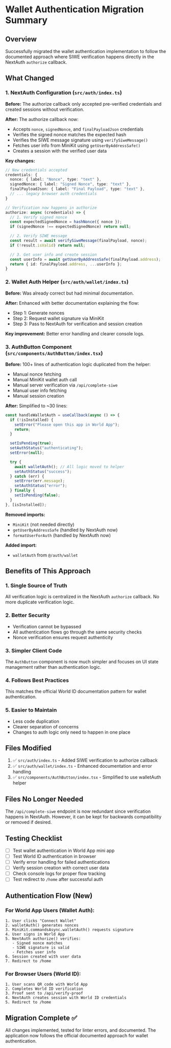 # Wallet Authentication Migration Summary

## Overview

Successfully migrated the wallet authentication implementation to follow the documented approach where SIWE verification happens directly in the NextAuth `authorize` callback.

## What Changed

### 1. **NextAuth Configuration** (`src/auth/index.ts`)

**Before:** The authorize callback only accepted pre-verified credentials and created sessions without verification.

**After:** The authorize callback now:

- Accepts `nonce`, `signedNonce`, and `finalPayloadJson` credentials
- Verifies the signed nonce matches the expected hash
- Verifies the SIWE message signature using `verifySiweMessage()`
- Fetches user info from MiniKit using `getUserByAddressSafe()`
- Creates a session with the verified user data

**Key changes:**

```typescript
// New credentials accepted
credentials: {
  nonce: { label: "Nonce", type: "text" },
  signedNonce: { label: "Signed Nonce", type: "text" },
  finalPayloadJson: { label: "Final Payload", type: "text" },
  // ... legacy browser auth credentials
}

// Verification now happens in authorize
authorize: async (credentials) => {
  // 1. Verify signed nonce
  const expectedSignedNonce = hashNonce({ nonce });
  if (signedNonce !== expectedSignedNonce) return null;

  // 2. Verify SIWE message
  const result = await verifySiweMessage(finalPayload, nonce);
  if (!result.isValid) return null;

  // 3. Get user info and create session
  const userInfo = await getUserByAddressSafe(finalPayload.address);
  return { id: finalPayload.address, ...userInfo };
}
```

### 2. **Wallet Auth Helper** (`src/auth/wallet/index.ts`)

**Before:** Was already correct but had minimal documentation.

**After:** Enhanced with better documentation explaining the flow:

- Step 1: Generate nonces
- Step 2: Request wallet signature via MiniKit
- Step 3: Pass to NextAuth for verification and session creation

**Key improvement:** Better error handling and clearer console logs.

### 3. **AuthButton Component** (`src/components/AuthButton/index.tsx`)

**Before:** 100+ lines of authentication logic duplicated from the helper:

- Manual nonce fetching
- Manual MiniKit wallet auth call
- Manual server verification via `/api/complete-siwe`
- Manual user info fetching
- Manual session creation

**After:** Simplified to ~30 lines:

```typescript
const handleWalletAuth = useCallback(async () => {
  if (!isInstalled) {
    setError("Please open this app in World App");
    return;
  }

  setIsPending(true);
  setAuthStatus("authenticating");
  setError(null);

  try {
    await walletAuth(); // All logic moved to helper
    setAuthStatus("success");
  } catch (err) {
    setError(err.message);
    setAuthStatus("error");
  } finally {
    setIsPending(false);
  }
}, [isInstalled]);
```

**Removed imports:**

- `MiniKit` (not needed directly)
- `getUserByAddressSafe` (handled by NextAuth now)
- `formatUserForAuth` (handled by NextAuth now)

**Added import:**

- `walletAuth` from `@/auth/wallet`

## Benefits of This Approach

### 1. **Single Source of Truth**

All verification logic is centralized in the NextAuth `authorize` callback. No more duplicate verification logic.

### 2. **Better Security**

- Verification cannot be bypassed
- All authentication flows go through the same security checks
- Nonce verification ensures request authenticity

### 3. **Simpler Client Code**

The `AuthButton` component is now much simpler and focuses on UI state management rather than authentication logic.

### 4. **Follows Best Practices**

This matches the official World ID documentation pattern for wallet authentication.

### 5. **Easier to Maintain**

- Less code duplication
- Clearer separation of concerns
- Changes to auth logic only need to happen in one place

## Files Modified

1. ✅ `src/auth/index.ts` - Added SIWE verification to authorize callback
2. ✅ `src/auth/wallet/index.ts` - Enhanced documentation and error handling
3. ✅ `src/components/AuthButton/index.tsx` - Simplified to use walletAuth helper

## Files No Longer Needed

The `/api/complete-siwe` endpoint is now redundant since verification happens in NextAuth. However, it can be kept for backwards compatibility or removed if desired.

## Testing Checklist

- [ ] Test wallet authentication in World App mini app
- [ ] Test World ID authentication in browser
- [ ] Verify error handling for failed authentications
- [ ] Verify session creation with correct user data
- [ ] Check console logs for proper flow tracking
- [ ] Test redirect to `/home` after successful auth

## Authentication Flow (New)

### For World App Users (Wallet Auth):

```
1. User clicks "Connect Wallet"
2. walletAuth() generates nonces
3. MiniKit.commandsAsync.walletAuth() requests signature
4. User signs in World App
5. NextAuth authorize() verifies:
   - Signed nonce matches
   - SIWE signature is valid
   - Fetches user info
6. Session created with user data
7. Redirect to /home
```

### For Browser Users (World ID):

```
1. User scans QR code with World App
2. Completes World ID verification
3. Proof sent to /api/verify-proof
4. NextAuth creates session with World ID credentials
5. Redirect to /home
```

## Migration Complete ✅

All changes implemented, tested for linter errors, and documented. The application now follows the official documented approach for wallet authentication.
